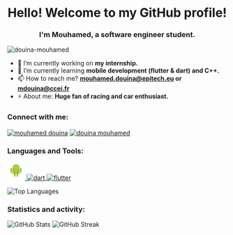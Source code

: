 <h1 align="center">Hello! Welcome to my GitHub profile!</h1>
<h3 align="center">I'm Mouhamed, a software engineer student.</h3>

<p align="left"> <img src="https://komarev.com/ghpvc/?username=douina-mouhamed&label=Profile%20views&color=0e75b6&style=flat" alt="douina-mouhamed" /> </p>

- 🔭 I’m currently working on **my internship.**
- 🌱 I’m currently learning **mobile development (flutter & dart) and C++.**
- 📫 How to reach me? **mouhamed.douina@epitech.eu or mdouina@ccei.fr**
- ⚡ About me: **Huge fan of racing and car enthusiast.**

<h3 align="left">Connect with me:</h3>
<p align="left">
<a href="https://linkedin.com/in/mouhamed-douina" target="blank"><img align="center" src="https://raw.githubusercontent.com/rahuldkjain/github-profile-readme-generator/master/src/images/icons/Social/linked-in-alt.svg" alt="mouhamed douina" height="30" width="40" /></a>
<a href="https://stackoverflow.com/users/douina-mouhamed" target="blank"><img align="center" src="https://raw.githubusercontent.com/rahuldkjain/github-profile-readme-generator/master/src/images/icons/Social/stack-overflow.svg" alt="douina mouhamed" height="30" width="40" /></a>
</p>

<h3 align="left">Languages and Tools:</h3>
<p align="left">
    <a href="https://developer.android.com" target="_blank" rel="noreferrer">
        <img src="https://raw.githubusercontent.com/devicons/devicon/master/icons/android/android-original-wordmark.svg" alt="android" width="40" height="40"/>
    </a>
    <a href="https://dart.dev" target="_blank" rel="noreferrer">
        <img src="https://www.vectorlogo.zone/logos/dartlang/dartlang-icon.svg" alt="dart" width="40" height="40"/>
    </a>
    <a href="https://flutter.dev" target="_blank" rel="noreferrer">
        <img src="https://www.vectorlogo.zone/logos/flutterio/flutterio-icon.svg" alt="flutter" width="40" height="40"/>
    </a>
</p>

<div align="left">
    <!--<img src="https://github-readme-stats-bk18.vercel.app/api?username=douina-mouhamed&show_icons=true&theme=default" alt="GitHub Stats" />
    <br>
    <img src="https://github-readme-streak-stats.herokuapp.com/?user=douina-mouhamed" alt="GitHub Streak" />
    <br>-->
    <img src="https://github-readme-stats-bk18.vercel.app/api/top-langs/?username=douina-mouhamed&layout=compact&langs_count=5" alt="Top Languages" />
    
</div>

<h3 align="left">Statistics and activity:</h3>

<div align="left">
    <img src="https://github-readme-stats-bk18.vercel.app/api?username=douina-mouhamed&show_icons=true&theme=default" alt="GitHub Stats" />
    <img src="https://github-readme-streak-stats.herokuapp.com/?user=douina-mouhamed" alt="GitHub Streak" />
</div>
